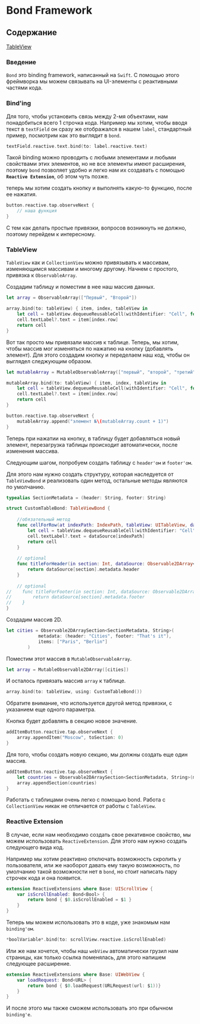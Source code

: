 # Bond Framework

## Содержание
[TableView](#tableView)

### Введение
`Bond` это binding framework, написанный на `Swift`. С помощью этого фреймворка мы можем связывать на UI-элементы с реактивными частями кода.

### Bind'ing
Для того, чтобы установить связь между 2-мя объектами, нам понадобиться всего 1 строчка кода.
Например мы хотим, чтобы вводя текст в `textField` он сразу же отображался в нашем `label`, стандартный пример, посмотрим как это выглядит в `bond`.

~~~swift
textField.reactive.text.bind(to: label.reactive.text)
~~~

Такой binding можно проводить с любыми элементами и любыми свойствами этих элементов, но не все элементы имеют расширения, поэтому `bond` позволяет удобно и легко нам их создавать с помощью **`Reactive Extension`**, об этом чуть позже.

теперь мы хотим создать кнопку и выполнять какую-то функцию, после ее нажатия.

~~~swift
button.reactive.tap.observeNext {
    // наша функция
}
~~~

С тем как делать простые привязки, вопросов возникнуть не должно, поэтому перейдем к интересному.

### TableView

`TableView` как и `CollectionView` можно привязывать к массивам, изменяющимся массивам и многому другому. Начнем с простого, привязка к `ObservableArray`.

Создадим таблицу и поместим в нее наш массив данных.

~~~swift
let array = ObservableArray(["Первый", "Второй"])

array.bind(to: tableView) { item, index, tableView in
	let cell = tableView.dequeueReusableCell(withIdentifier: "Cell", for: index)
    cell.textLabel?.text = item[index.row]
    return cell
}
~~~

Вот так просто мы привязали массив к таблице. Теперь, мы хотим, чтобы массив мог изменяться по нажатию на кнопку (добавлять элемент). Для этого создадим кнопку и переделаем наш код, чтобы он выглядел следжующим образом.

~~~swift
let mutableArray = MutableObservableArray(["первый", "второй", "третий"])

mutableArray.bind(to: tableView) { item, index, tableView in
	let cell = tableView.dequeueReusableCell(withIdentifier: "Cell", for: index)
	cell.textLabel?.text = item[index.row]
	return cell
}

button.reactive.tap.observeNext {
	mutableArray.append("элемент №\(mutableArray.count + 1)")
}
~~~

Теперь при нажатии на кнопку, в таблицу будет добавляться новый элемент, перезагрузка таблицы происходит автоматически, после изменения массива.

Следующим шагом, попробуем создать таблицу с `header'ом` и `footer'ом`.

Для этого нам нужно создать структуру, которая наследуется от `TableViewBond` и реализовать один метод, остальные методы являются по умолчанию.

~~~swift
typealias SectionMetadata = (header: String, footer: String)

struct CustomTableBond: TableViewBond {
    
    //обязательный метод
    func cellForRow(at indexPath: IndexPath, tableView: UITableView, dataSource: Observable2DArray<SectionMetadata, String>) -> UITableViewCell {
        let cell = tableView.dequeueReusableCell(withIdentifier: "Cell", for: indexPath)
        cell.textLabel?.text = dataSource[indexPath]
        return cell
    }
    
    // optional
    func titleForHeader(in section: Int, dataSource: Observable2DArray<SectionMetadata, String>) -> String? {
        return dataSource[section].metadata.header
    }
    
    // optional    
//    func titleForFooter(in section: Int, dataSource: Observable2DArray<SectionMetadata, String>) -> String? {
//        return dataSource[section].metadata.footer
//    }
}
~~~

Создадим массив 2D. 

~~~swift
let cities = Observable2DArraySection<SectionMetadata, String>(
            metadata: (header: "Cities", footer: "That's it"),
            items: ["Paris", "Berlin"]
        )
~~~

Поместим этот массив в `MutableObservableArray`.

~~~swift
let array = MutableObservable2DArray([cities])
~~~

И осталось привязать массив `array` к таблице.

~~~swift
array.bind(to: tableView, using: CustomTableBond())
~~~

Обратите внимание, что используется другой метод привязки, с указанием еще одного параметра.

Кнопка будет добавлять в секцию новое значение.

~~~swift
addItemButton.reactive.tap.observeNext {
    array.appendItem("Moscow", toSection: 0)
}
~~~

Для того, чтобы создать новую секцию, мы должны создать еще один массив.

~~~swift
addItemButton.reactive.tap.observeNext {
	let countries = Observable2DArraySection<SectionMetadata, String>(metadata: ("Countries", "No more..."), items: ["France", "Croatia"])
	array.appendSection(countries)
}
~~~

Работать с таблицами очень легко с помощью bond. Работа с `CollectionView` никак не отличается от работы с `TableView`.

### Reactive Extension

В случае, если нам необходимо создать свое рекативное свойство, мы можем использовать `ReactiveExtension`. Для этого нам нужно создать следующего вида код.

Например мы хотим реактивно отключать возможность скролить у пользователя, или же наоборот давать ему такую возможность, по умолчанию такой возможности нет в `bond`, но стоит написать пару строчек кода и она появится.

~~~swift
extension ReactiveExtensions where Base: UIScrollView {
    var isScrollEnabled: Bond<Bool> {
        return bond { $0.isScrollEnabled = $1 }
    }
}
~~~

Теперь мы можем использовать это в коде, уже знакомым нам `binding'ом`.

~~~swift
*boolVariable*.bind(to: scrollView.reactive.isScrollEnabled)
~~~

Или же нам хочется, чтобы наш `webView` автоматически грузил нам страницы, как только ссылка поменялась, для этого напишем следующее расширение.

~~~swift
extension ReactiveExtensions where Base: UIWebView {
    var loadRequest: Bond<URL> {
        return bond { $0.loadRequest(URLRequest(url: $1))}
    }
}
~~~
И после этого мы также сможем использовать это при обычном `binding'е`.
